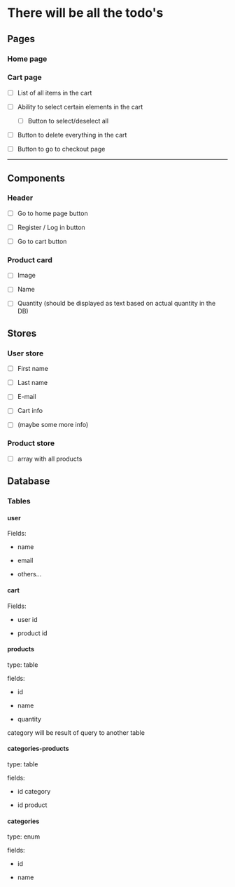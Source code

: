 # There will be all the todo's

## Pages

### Home page

### 

### Cart page

- [ ] List of all items in the cart

- [ ] Ability to select certain elements in the cart
  
  - [ ] Button to select/deselect all

- [ ] Button to delete everything in the cart

- [ ] Button to go to checkout page



---

## Components

### Header

- [ ] Go to home page button

- [ ] Register / Log in button

- [ ] Go to cart button

### Product card

- [ ] Image

- [ ] Name

- [ ] Quantity (should be displayed as text based on actual quantity in the DB)

## Stores

### User store

- [ ] First name

- [ ] Last name

- [ ] E-mail

- [ ] Cart info

- [ ]  (maybe some more info)

### Product store

- [ ] array with all products



## Database

### Tables

#### user

Fields:

- name

- email

- others...

#### cart

Fields: 

- user id

- product id

#### products

type: table

fields: 

- id

- name

- quantity

category will be result of query to another table

#### categories-products

type: table

fields: 

- id category

- id product

#### categories

type: enum

fields: 

- id

- name